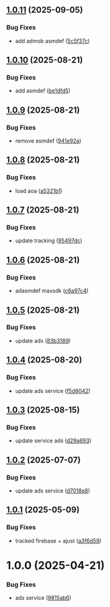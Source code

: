 ## [1.0.11](https://github.com/KhanhTQ-Organization/com.ktgame.services.ads/compare/v1.0.10...v1.0.11) (2025-09-05)


### Bug Fixes

* add admob asmdef ([5c5f37c](https://github.com/KhanhTQ-Organization/com.ktgame.services.ads/commit/5c5f37c1fe5594ba398fe0046ab7da13100777a7))

## [1.0.10](https://github.com/KhanhTQ-Organization/com.ktgame.services.ads/compare/v1.0.9...v1.0.10) (2025-08-21)


### Bug Fixes

* add asmdef ([be1dfd5](https://github.com/KhanhTQ-Organization/com.ktgame.services.ads/commit/be1dfd584e5cc5d9cc1dfcab123853054f917211))

## [1.0.9](https://github.com/KhanhTQ-Organization/com.ktgame.services.ads/compare/v1.0.8...v1.0.9) (2025-08-21)


### Bug Fixes

* remove asmdef ([941e92a](https://github.com/KhanhTQ-Organization/com.ktgame.services.ads/commit/941e92a2defe22d4d946b87b698a064b428e6705))

## [1.0.8](https://github.com/KhanhTQ-Organization/com.ktgame.services.ads/compare/v1.0.7...v1.0.8) (2025-08-21)


### Bug Fixes

* load aoa ([a5321b1](https://github.com/KhanhTQ-Organization/com.ktgame.services.ads/commit/a5321b1769b96e3501ad339b5a3b61663e4e3395))

## [1.0.7](https://github.com/KhanhTQ-Organization/com.ktgame.services.ads/compare/v1.0.6...v1.0.7) (2025-08-21)


### Bug Fixes

* update tracking ([95497dc](https://github.com/KhanhTQ-Organization/com.ktgame.services.ads/commit/95497dc7bc450704a9ef412745be97f4b22c5caa))

## [1.0.6](https://github.com/KhanhTQ-Organization/com.ktgame.services.ads/compare/v1.0.5...v1.0.6) (2025-08-21)


### Bug Fixes

* adasmdef maxsdk ([c6a97c4](https://github.com/KhanhTQ-Organization/com.ktgame.services.ads/commit/c6a97c46aa6b0978d5e742f535111b1c3ab99ef3))

## [1.0.5](https://github.com/KhanhTQ-Organization/com.ktgame.services.ads/compare/v1.0.4...v1.0.5) (2025-08-21)


### Bug Fixes

* update ads ([83b3189](https://github.com/KhanhTQ-Organization/com.ktgame.services.ads/commit/83b3189167ef2b1e5f1191dd0b41398e9f2e113f))

## [1.0.4](https://github.com/KhanhTQ-Organization/com.ktgame.services.ads/compare/v1.0.3...v1.0.4) (2025-08-20)


### Bug Fixes

* update ads service ([f5d8042](https://github.com/KhanhTQ-Organization/com.ktgame.services.ads/commit/f5d804228835a24d8187352a7de669b44133b520))

## [1.0.3](https://github.com/KhanhTQ-Organization/com.ktgame.services.ads/compare/v1.0.2...v1.0.3) (2025-08-15)


### Bug Fixes

* update service ads ([d29a693](https://github.com/KhanhTQ-Organization/com.ktgame.services.ads/commit/d29a6932c538652b05ccb414f4f1f422effaf2f8))

## [1.0.2](https://github.com/KhanhTQ-hub/com.ktgame.services.ads/compare/v1.0.1...v1.0.2) (2025-07-07)


### Bug Fixes

* update ads service ([d7018e8](https://github.com/KhanhTQ-hub/com.ktgame.services.ads/commit/d7018e820101d8626aff5ea7e9d573fbe953b3c0))

## [1.0.1](https://github.com/KhanhTQ-hub/com.ktgame.services.ads/compare/v1.0.0...v1.0.1) (2025-05-09)


### Bug Fixes

* tracked firebase + ajust ([a3f6d59](https://github.com/KhanhTQ-hub/com.ktgame.services.ads/commit/a3f6d59c539f0ba5a595ac947a29d3655cecfdac))

# 1.0.0 (2025-04-21)


### Bug Fixes

* ads service ([9815ab6](https://github.com/KhanhTQ-hub/com.ktgame.services.ads/commit/9815ab6e0f430eea95aa5f9f4cc0c53f5b3d669f))
